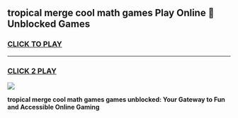 
## tropical merge cool math games Play Online 👋 Unblocked Games
<h3>
<a href="https://news.freeplayer.one?title=tropical_merge_cool_math_games&ref=17CMG">CLICK TO PLAY</a></h3>
<hr>

<h3>
<a href="https://news.freeplayer.one?title=tropical_merge_cool_math_games&ref=17CMG">CLICK 2 PLAY</a>
  
</h3>

<a href="https://news.freeplayer.one?title=tropical_merge_cool_math_games&ref=17CMG/"><img src="https://clearcache.store/games.png"></a>


**tropical merge cool math games games unblocked: Your Gateway to Fun and Accessible Online Gaming**
